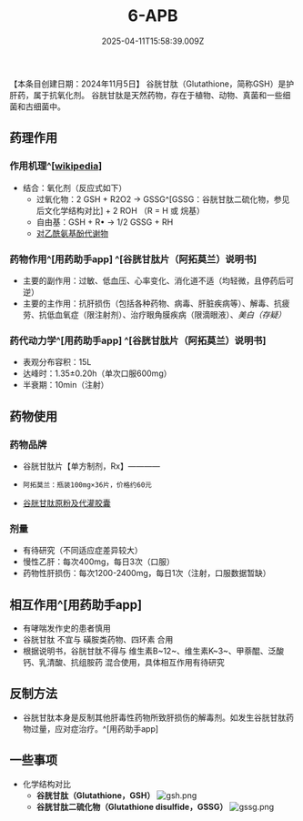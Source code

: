 ﻿---
title: 6-APB
description: 
published: true
date: 2025-04-11T15:58:39.009Z
tags: 
editor: markdown
dateCreated: 2025-04-11T15:58:34.573Z
---

【本条目创建日期：2024年11月5日】
谷胱甘肽（Glutathione，简称GSH）是护肝药，属于抗氧化剂。
谷胱甘肽是天然药物，存在于植物、动物、真菌和一些细菌和古细菌中。
## 药理作用
### 作用机理^[[wikipedia](https://en.wikipedia.org/wiki/Glutathione#Antioxidant)]
- 结合：氧化剂（反应式如下）
  - 过氧化物：2 GSH + R2O2 → GSSG^[GSSG：谷胱甘肽二硫化物，参见后文化学结构对比] + 2 ROH  （R = H 或 烷基）
  - 自由基：GSH + R• → ⁠1/2 GSSG + RH
  - [对乙酰氨基酚代谢物](/drug/复方系列#氨酚烷胺)
### 药物作用^[用药助手app] ^[谷胱甘肽片（阿拓莫兰）说明书]
- 主要的副作用：过敏、低血压、心率变化、消化道不适（均轻微，且停药后可逆）
- 主要的主作用：抗肝损伤（包括各种药物、病毒、肝脏疾病等）、解毒、抗疲劳、抗低血氧症（限注射剂）、治疗眼角膜疾病（限滴眼液）、*美白（存疑）*
### 药代动力学^[用药助手app] ^[谷胱甘肽片（阿拓莫兰）说明书]
- 表观分布容积：15L
- 达峰时：1.35±0.20h（单次口服600mg）
- 半衰期：10min（注射）
## 药物使用
### 药物品牌
- 谷胱甘肽片【单方制剂，Rx】————
-     阿拓莫兰：瓶装100mg×36片，价格约60元
- [谷胱甘肽原粉及代灌胶囊](https://item.taobao.com/item.htm?id=680231924310)
### 剂量
- 有待研究（不同适应症差异较大）
- 慢性乙肝：每次400mg，每日3次（口服）
- 药物性肝损伤：每次1200-2400mg，每日1次（注射，口服数据暂缺）
## 相互作用^[用药助手app]
- 有哮喘发作史的患者慎用
- 谷胱甘肽 不宜与 磺胺类药物、四环素 合用
- 根据说明书，谷胱甘肽不得与 维生素B~12~、维生素K~3~、甲萘醌、泛酸钙、乳清酸、抗组胺药 混合使用，具体相互作用有待研究
## 反制方法
- 谷胱甘肽本身是反制其他肝毒性药物所致肝损伤的解毒剂。如发生谷胱甘肽药物过量，应对症治疗。^[用药助手app]
## 一些事项
- 化学结构对比
  - **谷胱甘肽（Glutathione，GSH）** ![gsh.png](/imgs/gsh.png)
  - **谷胱甘肽二硫化物（Glutathione disulfide，GSSG）** ![gssg.png](/imgs/gssg.png)
